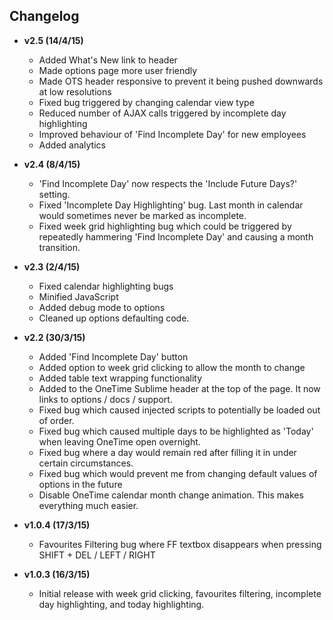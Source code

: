 ## Changelog

- **v2.5 (14/4/15)**
    * Added What's New link to header
    * Made options page more user friendly
    * Made OTS header responsive to prevent it being pushed downwards at low resolutions
    * Fixed bug triggered by changing calendar view type
    * Reduced number of AJAX calls triggered by incomplete day highlighting
    * Improved behaviour of 'Find Incomplete Day' for new employees
    * Added analytics
        
- **v2.4 (8/4/15)**
    * 'Find Incomplete Day' now respects the 'Include Future Days?' setting.
    * Fixed 'Incomplete Day Highlighting' bug. Last month in calendar would sometimes never be marked as incomplete.
    * Fixed week grid highlighting bug which could be triggered by repeatedly hammering 'Find Incomplete Day' and causing a month transition.

- **v2.3 (2/4/15)**
    * Fixed calendar highlighting bugs
    * Minified JavaScript
    * Added debug mode to options
    * Cleaned up options defaulting code.
	
- **v2.2 (30/3/15)**  
    * Added 'Find Incomplete Day' button
    * Added option to week grid clicking to allow the month to change
    * Added table text wrapping functionality
    * Added to the OneTime Sublime header at the top of the page. It now links to options / docs / support.
    * Fixed bug which caused injected scripts to potentially be loaded out of order.
    * Fixed bug which caused multiple days to be highlighted as 'Today' when leaving OneTime open overnight.
    * Fixed bug where a day would remain red after filling it in under certain circumstances.
    * Fixed bug which would prevent me from changing default values of options in the future
    * Disable OneTime calendar month change animation. This makes everything much easier.
		
- **v1.0.4 (17/3/15)**  
    * Favourites Filtering bug where FF textbox disappears when pressing SHIFT + DEL / LEFT / RIGHT
	
- **v1.0.3 (16/3/15)**  
    * Initial release with week grid clicking, favourites filtering, incomplete day highlighting, and today highlighting.
